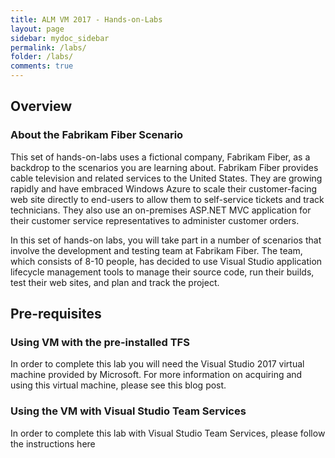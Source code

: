 ```yaml
---
title: ALM VM 2017 - Hands-on-Labs 
layout: page
sidebar: mydoc_sidebar
permalink: /labs/
folder: /labs/
comments: true
---
```


## Overview

### About the Fabrikam Fiber Scenario

This set of hands-on-labs uses a fictional company, Fabrikam Fiber, as a backdrop to the scenarios you are learning about. Fabrikam Fiber provides cable television and related services to the United States. They are growing rapidly and have embraced Windows Azure to scale their customer-facing web site directly to end-users to allow them to self-service tickets and track technicians. They also use an on-premises ASP.NET MVC application for their customer service representatives to administer customer orders.

In this set of hands-on labs, you will take part in a number of scenarios that involve the development and testing team at Fabrikam Fiber. The team, which consists of 8-10 people, has decided to use Visual Studio application lifecycle management tools to manage their source code, run their builds, test their web sites, and plan and track the project.

## Pre-requisites

### Using VM with the pre-installed TFS

In order to complete this lab you will need the Visual Studio 2017 virtual machine provided by Microsoft. For more information on acquiring and using this virtual machine, please see this blog post.

### Using the VM with Visual Studio Team Services

In order to complete this lab with Visual Studio Team Services, please follow the instructions here